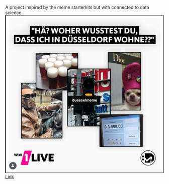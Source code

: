 A project inspired by the meme starterkits but with connected to data science. 
![example starterkit Düsseldorf by 1Live ](./assets/kit_ddorf_wdr.png) [Link](https://www.instagram.com/p/CjIG-0EKhWb/?utm_source=ig_web_copy_link)

